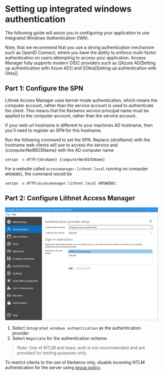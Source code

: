 # Setting up integrated windows authentication

The following guide will assist you in configuring your application to use Integrated Windows Authentication (IWA).

Note, that we recommend that you use a strong authentication mechanism such as OpenID Connect, where you have the ability to enforce multi-factor authentication on users attempting to access your application. Access Manager fully supports modern OIDC providers such as [[Azure AD|Setting up authentication with Azure AD]] and [[Okta|Setting up authentication with Okta]]. 

## Part 1: Configure the SPN
Lithnet Access Manager uses kernel-mode authentication, which means the computer account, rather than the service account is used to authenticate the client. This means that the Kerberos service principal name must be applied to the computer account, rather than the service account.

If your web url hostname is different to your machines AD hostname, then you'll need to register an SPN for this hostname.

Run the following command to set the SPN. Replace {dnsName} with the hostname web clients will use to access the service and {computerNetBIOSName} with the AD computer name

```
setspn -s HTTP/{dnsName} {computerNetBIOSName}
```

For a website called `accessmanager.lithnet.local` running on computer `AMSWEB01`, the command would be

```
setspn -s HTTP/accessmanager.lithnet.local AMSWEB01
```

## Part 2: Configure Lithnet Access Manager

<img src="../images/ui-page-authentication-iwa.png" alt="localadminpasswords" width="1000px">

1. Select `Integrated windows authentication` as the authentication provider
2. Select `Negotiate` for the authentication scheme. 

> Note: Use of NTLM and basic auth is not recommended and are provided for testing purposes only.

To restrict clients to the use of Kerberos only, disable incoming NTLM authentication for the server using [group policy](https://docs.microsoft.com/en-us/windows/security/threat-protection/security-policy-settings/network-security-restrict-ntlm-incoming-ntlm-traffic).